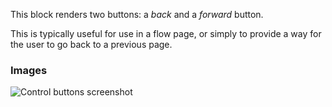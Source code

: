 This block renders two buttons: a _back_ and a _forward_ button.

This is typically useful for use in a flow page, or simply to provide a way for the user to go back
to a previous page.

### Images

![Control buttons screenshot](https://gitlab.com/appsemble/appsemble/-/raw/0.20.31/config/assets/control-buttons.png)
